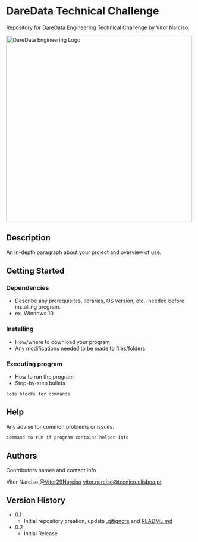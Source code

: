 # DareData Technical Challenge
Repository for DareData Engineering Technical Challenge by Vítor Narciso.

<img src="https://i.imgur.com/bmNmUiN.png" alt="DareData Engineering Logo" width="500">

## Description

An in-depth paragraph about your project and overview of use.

## Getting Started

### Dependencies

* Describe any prerequisites, libraries, OS version, etc., needed before installing program.
* ex. Windows 10

### Installing

* How/where to download your program
* Any modifications needed to be made to files/folders

### Executing program

* How to run the program
* Step-by-step bullets
```
code blocks for commands
```

## Help

Any advise for common problems or issues.
```
command to run if program contains helper info
```

## Authors

Contributors names and contact info

Vítor Narciso
[@Vitor29Narciso](https://github.com/Vitor29Narciso)
[vitor.narciso@tecnico.ulisboa.pt](mailto:vitor.narciso@tecnico.ulisboa.pt)

## Version History

* 0.1
    * Initial repository creation, update [.gitignore](https://github.com/Vitor29Narciso/DareDataChallenge/main/README.md) and [README.md](https://github.com/Vitor29Narciso/DareDataChallenge/main/gitignore)
* 0.2
    * Initial Release
